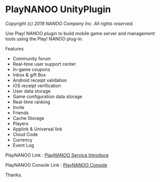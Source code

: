 # PlayNANOO UnityPlugin
_Copyright (c) 2019 NANOO Company Inc. All rights reserved._

Use Play! NANOO plugin to build mobile game server and management tools using the Play! NANOO plug-in.

Features

* Community forum
* Real-time user support center
* In-game coupons
* Inbox & gift Box
* Android receipt validation
* iOS receipt verification
* User data storage
* Game configuration data storage
* Real-time ranking
* Invite
* Friends
* Cache Storage
* Players
* Applink & Universal link
* Cloud Code
* Currency
* Event Log

PlayNANOO Link : [PlayNANOO Service Introduce](https://www.playnanoo.com)

PlayNANOO Console Link : [PlayNANOO Console](https://console.playnanoo.com)
 
Thanks.